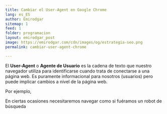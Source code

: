 ```yaml
---
title: Cambiar el User-Agent en Google Chrome
lang: es_ES
author: Emirodgar
sitemap: 1
feed: 1
folder: programacion
layout: emirodgar_post
image: https://emirodgar.com/cdn/images/og/estrategia-seo.png
permalink: cambiar-user-agent-chrome

---
```


El **User-Agent** o **Agente de Usuario** es la cadena de texto que nuestro navegador utiliza para identificarse cuando trata de conectarse a una página web. Es puramente informacional para nosotros (usuarios) pero puede implicar cambios a nivel de la página web.

Por ejemplo, 

En ciertas ocasiones necesitaremos navegar como si fuéramos un robot de búsqueda 
<!--stackedit_data:
eyJoaXN0b3J5IjpbLTEwNDYyNTY0OTIsLTE0NjU3MzE5MDFdfQ
==
-->